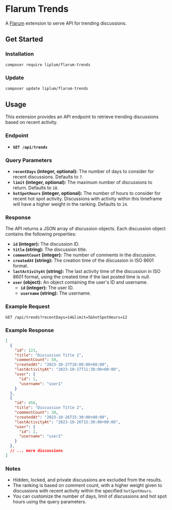 # Flarum Trends

A [Flarum](http://flarum.org) extension to serve API for trending discussions.

## Get Started

### Installation

```bash
composer require liplum/flarum-trends
```

### Update

```sh
composer update liplum/flarum-trends
```

## Usage

This extension provides an API endpoint to retrieve trending discussions based on recent activity.

### Endpoint

* **`GET /api/trends`**

### Query Parameters

* **`recentDays` (integer, optional):** The number of days to consider for recent discussions. Defaults to `7`.
* **`limit` (integer, optional):** The maximum number of discussions to return. Defaults to `10`.
* **`hotSpotHours` (integer, optional):** The number of hours to consider for recent hot spot activity. Discussions with activity within this timeframe will have a higher weight in the ranking. Defaults to `24`.

### Response

The API returns a JSON array of discussion objects. Each discussion object contains the following properties:

* **`id` (integer):** The discussion ID.
* **`title` (string):** The discussion title.
* **`commentCount` (integer):** The number of comments in the discussion.
* **`createdAt` (string):** The creation time of the discussion in ISO 8601 format.
* **`lastActivityAt` (string):** The last activity time of the discussion in ISO 8601 format, using the created time if the last posted time is null.
* **`user` (object):** An object containing the user's ID and username.
  * **`id` (integer):** The user ID.
  * **`username` (string):** The username.

### Example Request

```http
GET /api/trends?recentDays=14&limit=5&hotSpotHours=12
```

### Example Response

```json
[
  {
    "id": 123,
    "title": "Discussion Title 1",
    "commentCount": 50,
    "createdAt": "2023-10-27T10:00:00+00:00",
    "lastActivityAt": "2023-10-27T11:30:00+00:00",
    "user": {
      "id": 1,
      "username": "user1"
    }
  },
  {
    "id": 456,
    "title": "Discussion Title 2",
    "commentCount": 30,
    "createdAt": "2023-10-26T15:30:00+00:00",
    "lastActivityAt": "2023-10-26T15:30:00+00:00",
    "user": {
      "id": 2,
      "username": "user2"
    }
  },
  // ... more discussions
]
```

### Notes

* Hidden, locked, and private discussions are excluded from the results.
* The ranking is based on comment count, with a higher weight given to discussions with recent activity within the specified `hotSpotHours`.
* You can customize the number of days, limit of discussions and hot spot hours using the query parameters.
